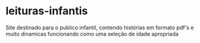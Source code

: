 # leituras-infantis
Site destinado para o publico infantil, contendo histórias em formato pdf's e muito dinamicas funcionando como uma seleção de idade apropriada
